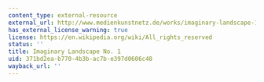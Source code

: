 ```yaml
---
content_type: external-resource
external_url: http://www.medienkunstnetz.de/works/imaginary-landscape-1/audio/1/
has_external_license_warning: true
license: https://en.wikipedia.org/wiki/All_rights_reserved
status: ''
title: Imaginary Landscape No. 1
uid: 371bd2ea-b770-4b3b-ac7b-e397d0606c48
wayback_url: ''
---
```

